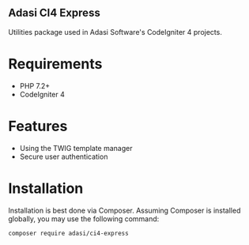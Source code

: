 ## Adasi CI4 Express

Utilities package used in Adasi Software's CodeIgniter 4 projects.

# Requirements

- PHP 7.2+
- CodeIgniter 4

# Features

- Using the TWIG template manager
- Secure user authentication

# Installation

Installation is best done via Composer. Assuming Composer is installed globally, you may use the following command:

<code>composer require adasi/ci4-express</code>